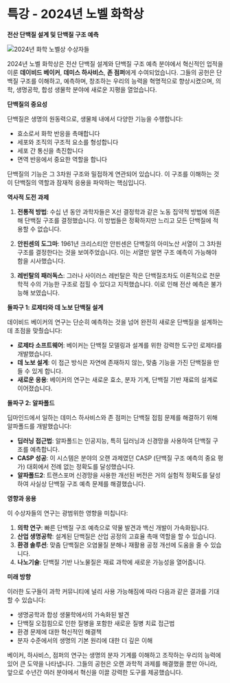 # 특강 - 2024년 노벨 화학상

**전산 단백질 설계 및 단백질 구조 예측**

![2024년 화학 노벨상 수상자들](figs/2024-chemistry-laureates.jpeg)

2024년 노벨 화학상은 전산 단백질 설계와 단백질 구조 예측 분야에서 혁신적인 업적을 이룬 **데이비드 베이커**, **데미스 하사비스**, **존 점퍼**에게 수여되었습니다. 그들의 공헌은 단백질 구조를 이해하고, 예측하며, 창조하는 우리의 능력을 혁명적으로 향상시켰으며, 의학, 생명공학, 합성 생물학 분야에 새로운 지평을 열었습니다.

**단백질의 중요성**

단백질은 생명의 원동력으로, 생물체 내에서 다양한 기능을 수행합니다:

- 효소로서 화학 반응을 촉매합니다
- 세포와 조직의 구조적 요소를 형성합니다
- 세포 간 통신을 촉진합니다
- 면역 반응에서 중요한 역할을 합니다

단백질의 기능은 그 3차원 구조와 밀접하게 연관되어 있습니다. 이 구조를 이해하는 것이 단백질의 역할과 잠재적 응용을 파악하는 핵심입니다.

**역사적 도전 과제**

1. **전통적 방법**: 수십 년 동안 과학자들은 X선 결정학과 같은 노동 집약적 방법에 의존해 단백질 구조를 결정했습니다. 이 방법들은 정확하지만 느리고 모든 단백질에 적용할 수 없습니다.

2. **안핀센의 도그마**: 1961년 크리스티안 안핀센은 단백질의 아미노산 서열이 그 3차원 구조를 결정한다는 것을 보여주었습니다. 이는 서열만 알면 구조 예측이 가능해야 함을 시사했습니다.

3. **레빈탈의 패러독스**: 그러나 사이러스 레빈탈은 작은 단백질조차도 이론적으로 천문학적 수의 가능한 구조로 접힐 수 있다고 지적했습니다. 이로 인해 전산 예측은 불가능해 보였습니다.

**돌파구 1: 로제타와 데 노보 단백질 설계**

데이비드 베이커의 연구는 단순히 예측하는 것을 넘어 완전히 새로운 단백질을 설계하는 데 초점을 맞췄습니다:

- **로제타 소프트웨어**: 베이커는 단백질 모델링과 설계를 위한 강력한 도구인 로제타를 개발했습니다.
- **데 노보 설계**: 이 접근 방식은 자연에 존재하지 않는, 맞춤 기능을 가진 단백질을 만들 수 있게 합니다.
- **새로운 응용**: 베이커의 연구는 새로운 효소, 분자 기계, 단백질 기반 재료의 설계로 이어졌습니다.

**돌파구 2: 알파폴드**

딥마인드에서 일하는 데미스 하사비스와 존 점퍼는 단백질 접힘 문제를 해결하기 위해 알파폴드를 개발했습니다:

- **딥러닝 접근법**: 알파폴드는 인공지능, 특히 딥러닝과 신경망을 사용하여 단백질 구조를 예측합니다.
- **CASP 성공**: 이 시스템은 분야의 오랜 과제였던 CASP (단백질 구조 예측의 중요 평가) 대회에서 전례 없는 정확도를 달성했습니다.
- **알파폴드2**: 트랜스포머 신경망을 사용한 개선된 버전은 거의 실험적 정확도를 달성하여 사실상 단백질 구조 예측 문제를 해결했습니다.

**영향과 응용**

이 수상자들의 연구는 광범위한 영향을 미칩니다:

1. **의학 연구**: 빠른 단백질 구조 예측으로 약물 발견과 백신 개발이 가속화됩니다.
2. **산업 생명공학**: 설계된 단백질은 산업 공정의 고효율 촉매 역할을 할 수 있습니다.
3. **환경 솔루션**: 맞춤 단백질은 오염물질 분해나 재활용 공정 개선에 도움을 줄 수 있습니다.
4. **나노기술**: 단백질 기반 나노물질은 재료 과학에 새로운 가능성을 열어줍니다.

**미래 방향**

이러한 도구들이 과학 커뮤니티에 널리 사용 가능해짐에 따라 다음과 같은 결과를 기대할 수 있습니다:

- 생명공학과 합성 생물학에서의 가속화된 발견
- 단백질 오접힘으로 인한 질병을 포함한 새로운 질병 치료 접근법
- 환경 문제에 대한 혁신적인 해결책
- 분자 수준에서의 생명의 기본 원리에 대한 더 깊은 이해

베이커, 하사비스, 점퍼의 연구는 생명의 분자 기계를 이해하고 조작하는 우리의 능력에 있어 큰 도약을 나타냅니다. 그들의 공헌은 오랜 과학적 과제를 해결했을 뿐만 아니라, 앞으로 수년간 여러 분야에서 혁신을 이끌 강력한 도구를 제공했습니다.

```{tableofcontents}

```
